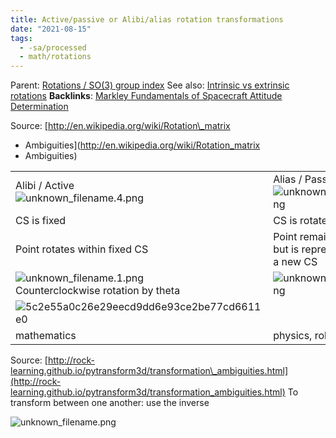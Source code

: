 ```yaml
---
title: Active/passive or Alibi/alias rotation transformations
date: "2021-08-15"
tags:
  - -sa/processed
  - math/rotations
---
```


Parent: [Rotations / SO(3) group index](rotations-_-so(3)-group-index.md)
See also: [Intrinsic vs extrinsic rotations](intrinsic-vs-extrinsic-rotations.md)
**Backlinks**: [Markley Fundamentals of Spacecraft Attitude Determination](markley-fundamentals-of-spacecraft-attitude-determination.md)

Source: [http://en.wikipedia.org/wiki/Rotation\_matrix
- Ambiguities](http://en.wikipedia.org/wiki/Rotation_matrix
- Ambiguities)

|     |     |
| --- | --- |
| Alibi / Active<br>![unknown_filename.4.png](./_resources/Active_passive_or_Alibi_alias_rotation_transformations.resources/unknown_filename.4.png) | Alias / Passive<br>![unknown_filename.3.png](./_resources/Active_passive_or_Alibi_alias_rotation_transformations.resources/unknown_filename.3.png) |
| CS is fixed | CS is rotated |
| Point rotates within fixed CS | Point remains stationary but is represented within a new CS |
| ![unknown_filename.1.png](./_resources/Active_passive_or_Alibi_alias_rotation_transformations.resources/unknown_filename.1.png)<br>Counterclockwise rotation by theta | ![unknown_filename.2.png](./_resources/Active_passive_or_Alibi_alias_rotation_transformations.resources/unknown_filename.2.png) |
| ![5c2e55a0c26e29eecd9dd6e93ce2be77cd6611e0](http://wikimedia.org/api/rest_v1/media/math/render/svg/5c2e55a0c26e29eecd9dd6e93ce2be77cd6611e0) |     |
| mathematics | physics, robotics |

Source: [http://rock-learning.github.io/pytransform3d/transformation\_ambiguities.html](http://rock-learning.github.io/pytransform3d/transformation_ambiguities.html)
To transform between one another: use the inverse 

![unknown_filename.png](./_resources/Active_passive_or_Alibi_alias_rotation_transformations.resources/unknown_filename.png)

